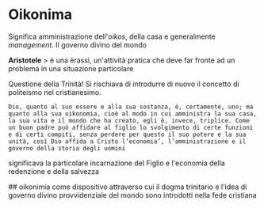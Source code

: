 # Oikonima

Significa amministrazione dell'*oikos*, della casa e generalmente *management*.
Il governo divino del mondo

**Aristotele** > è una èrassi, un'attività pratica che deve far fronte ad un problema in una situazione particolare

Questione della Trinità!
Si rischiava di introdurre di nuovo il concetto di politeismo nel cristianesimo.

`Dio, quanto al suo essere e alla sua sostanza, è, certamente, uno; ma quanto alla sua oikonomia, cioè al modo in cui amministra la sua casa, la sua vita e il mondo che ha creato, egli è, invece, triplice. Come un buon padre può affidare al figlio lo svolgimento di certe funzioni e di certi compiti, senza perdere per questo il suo potere e la sua unità, così Dio affida a Cristo l‘economia’, l’amministrazione e il governo della storia degli uomini`

significava la particolare incarnazione del Figlio e l'economia della redenzione e della salvezza

## oikonimia come dispositivo attraverso cui il dogma trinitario e l'idea di governo divino provvidenziale del mondo sono introdotti nella fede cristiana